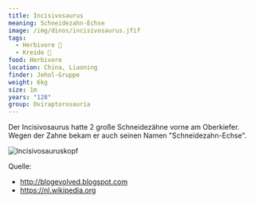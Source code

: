 ```yaml
---
title: Incisivosaurus
meaning: Schneidezahn-Echse
image: /img/dinos/incisivosaurus.jfif
tags:
  - Herbivore 🌿
  - Kreide 🦴
food: Herbivore
location: China, Liaoning
finder: Jehol-Gruppe
weight: 6kg
size: 1m
years: "128"
group: Oviraptorosauria
---
```

Der Incisivosaurus hatte 2 große Schneidezähne vorne am Oberkiefer. Wegen der Zahne bekam er auch seinen Namen "Schneidezahn-Echse".

![Incisivosauruskopf](/img/dinos/incisivosaurus.jpg)





Quelle:

* <http://blogevolved.blogspot.com>
* <https://nl.wikipedia.org>